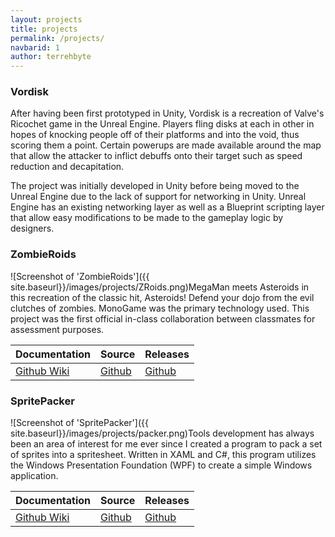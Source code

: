 ```yaml
---
layout: projects
title: projects
permalink: /projects/
navbarid: 1
author: terrehbyte
---
```


### Vordisk
After having been first prototyped in Unity, Vordisk is a recreation of Valve's Ricochet game in the Unreal Engine. Players fling disks at each in other in hopes of knocking people off of their platforms and into the void, thus scoring them a point. Certain powerups are made available around the map that allow the attacker to inflict debuffs onto their target such as speed reduction and decapitation.

The project was initially developed in Unity before being moved to the Unreal Engine due to the lack of support for networking in Unity. Unreal Engine has an existing networking layer as well as a Blueprint scripting layer that allow easy modifications to be made to the gameplay logic by designers.

### ZombieRoids
![Screenshot of 'ZombieRoids']({{ site.baseurl}}/images/projects/ZRoids.png)MegaMan meets Asteroids in this recreation of the classic hit, Asteroids! Defend your dojo from the evil clutches of zombies. MonoGame was the primary technology used. This project was the first official in-class collaboration between classmates for assessment purposes.

Documentation    | Source      | Releases
-----------------|-------------|-------------
[Github Wiki][1] | [Github][2] | [Github][3]

[1]: https://github.com/terrehbyte/ZombieRoids/wiki
[2]: https://github.com/terrehbyte/ZombieRoids
[3]: https://github.com/terrehbyte/ZombieRoids/releases/download/v0.1-alpha/ZombieRoids.-.v0-1-alpha.zip

### SpritePacker
![Screenshot of 'SpritePacker']({{ site.baseurl}}/images/projects/packer.png)Tools development has always been an area of interest for me ever since I created a program to pack a set of sprites into a spritesheet. Written in XAML and C#, this program utilizes the Windows Presentation Foundation (WPF) to create a simple Windows application.

Documentation    | Source      | Releases
-----------------|-------------|-------------
[Github Wiki][4] | [Github][5] | [Github][6]

[4]:https://github.com/terrehbyte/SpritePacker/wiki
[5]:https://github.com/terrehbyte/SpritePacker
[6]:https://github.com/terrehbyte/SpritePacker/releases/download/v0.1.0/TBYTE-Spritepacker.zip